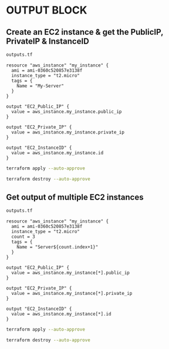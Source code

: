 # OUTPUT BLOCK

## Create an EC2 instance & get the PublicIP, PrivateIP & InstanceID
```sh
outputs.tf
```
```hcl
resource "aws_instance" "my_instance" {
  ami = ami-0360c520857e3138f
  instance_type = "t2.micro"
  tags = {
    Name = "My-Server"
  }
}

output "EC2_Public_IP" {
  value = aws_instance.my_instance.public_ip
}

output "EC2_Private_IP" {
  value = aws_instance.my_instance.private_ip
}

output "EC2_InstanceID" {
  value = aws_instance.my_instance.id
}
```
```sh
terraform apply --auto-approve
```
```sh
terraform destroy --auto-approve
```

## Get output of multiple EC2 instances
```sh
outputs.tf
```
```hcl
resource "aws_instance" "my_instance" {
  ami = ami-0360c520857e3138f
  instance_type = "t2.micro"
  count = 3
  tags = {
    Name = "Server${count.index+1}"
  }
}

output "EC2_Public_IP" {
  value = aws_instance.my_instance[*].public_ip
}

output "EC2_Private_IP" {
  value = aws_instance.my_instance[*].private_ip
}

output "EC2_InstanceID" {
  value = aws_instance.my_instance[*].id
}
```
```sh
terraform apply --auto-approve
```
```sh
terraform destroy --auto-approve
```
